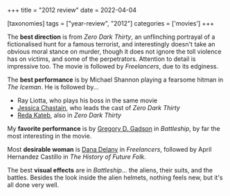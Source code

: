 +++
title = "2012 review"
date = 2022-04-04

[taxonomies]
tags = ["year-review", "2012"]
categories = ['movies']
+++

The **best direction** is from *Zero Dark Thirty*,
an unflinching portrayal of a fictionalised hunt for a famous terrorist,
and interestingly doesn't take an obvious moral stance on murder,
though it does not ignore the toll violence has on victims,
and some of the perpetrators.
Attention to detail is impressive too.
The movie is followed by *Freelancers*, due to its edginess.

The **best performance** is by Michael Shannon playing a fearsome hitman
in *The Iceman*.
He is followed by...
- Ray Liotta, who plays his boss in the same movie
- [Jessica Chastain], who leads the cast of *Zero Dark Thirty*
- [Reda Kateb], also in *Zero Dark Thirty*

My **favorite performance** is by [Gregory D. Gadson] in *Battleship*,
by far the most interesting in the movie.

Most **desirable woman** is [Dana Delany] in *Freelancers*,
followed by April Hernandez Castillo in *The History of Future Folk*.

The best **visual effects** are in *Battleship*...
the aliens, their suits, and the battles.
Besides the look inside the alien helmets,
nothing feels new,
but it's all done very well.

[Dana Delany]: https://en.wikipedia.org/wiki/Dana_Delany
[Jessica Chastain]: https://en.wikipedia.org/wiki/Jessica_Chastain
[Reda Kateb]: https://en.wikipedia.org/wiki/Reda_Kateb
[Gregory D. Gadson]: https://en.wikipedia.org/wiki/Gregory_D._Gadson
